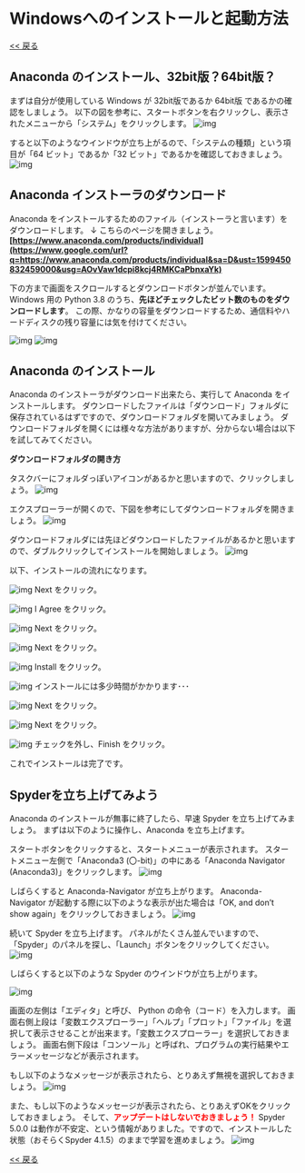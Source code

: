 # Windowsへのインストールと起動方法

[<< 戻る](../)

## Anaconda のインストール、32bit版？64bit版？

まずは自分が使用している Windows が 32bit版であるか 64bit版 であるかの確認をしましょう。
以下の図を参考に、スタートボタンを右クリックし、表示されたメニューから「システム」をクリックします。
![img](assets/image16.png)




すると以下のようなウインドウが立ち上がるので、「システムの種類」という項目が「64 ビット」であるか「32 ビット」であるかを確認しておきましょう。
![img](assets/image10.png)





## Anaconda インストーラのダウンロード

Anaconda をインストールするためのファイル（インストーラと言います）をダウンロードします。
↓ こちらのページを開きましょう。
**[https://www.anaconda.com/products/individual](https://www.google.com/url?q=https://www.anaconda.com/products/individual&sa=D&ust=1599450832459000&usg=AOvVaw1dcpi8kcj4RMKCaPbnxaYk)**


下の方まで画面をスクロールするとダウンロードボタンが並んでいます。Windows 用の Python 3.8  のうち、**先ほどチェックしたビット数のものをダウンロードします**。
この際、かなりの容量をダウンロードするため、通信料やハードディスクの残り容量には気を付けてください。

![img](assets/image6.png)
![img](assets/image15.png)




## Anaconda のインストール

Anaconda のインストーラがダウンロード出来たら、実行して Anaconda をインストールします。
ダウンロードしたファイルは「ダウンロード」フォルダに保存されているはずですので、ダウンロードフォルダを開いてみましょう。
ダウンロードフォルダを開くには様々な方法がありますが、分からない場合は以下を試してみてください。


**ダウンロードフォルダの開き方**

タスクバーにフォルダっぽいアイコンがあるかと思いますので、クリックしましょう。 ![img](assets/image20.png)

エクスプローラーが開くので、下図を参考にしてダウンロードフォルダを開きましょう。 
![img](assets/image19.png) 



ダウンロードフォルダには先ほどダウンロードしたファイルがあるかと思いますので、ダブルクリックしてインストールを開始しましょう。
![img](assets/image13.png)




以下、インストールの流れになります。

![img](assets/image9.png)
Next をクリック。



![img](assets/image18.png)
I Agree をクリック。



![img](assets/image3.png)
Next をクリック。



![img](assets/image11.png)
Next をクリック。



![img](assets/image12.png)
Install をクリック。



![img](assets/image21.png)
インストールには多少時間がかかります･･･



![img](assets/image8.png)
Next をクリック。



![img](assets/image5.png)
Next をクリック。



![img](assets/image2.png)
チェックを外し、Finish をクリック。



これでインストールは完了です。



## Spyderを立ち上げてみよう


Anaconda のインストールが無事に終了したら、早速 Spyder を立ち上げてみましょう。
まずは以下のように操作し、Anaconda を立ち上げます。




スタートボタンをクリックすると、スタートメニューが表示されます。
スタートメニュー左側で「Anaconda3 (〇-bit)」の中にある「Anaconda Navigator (Anaconda3)」をクリックします。
![img](assets/image17.png)




しばらくすると Anaconda-Navigator が立ち上がります。
Anaconda-Navigator が起動する際に以下のような表示が出た場合は「OK, and don’t show again」をクリックしておきましょう。
![img](assets/image1.png)





続いて Spyder を立ち上げます。
パネルがたくさん並んでいますので、「Spyder」のパネルを探し、「Launch」ボタンをクリックしてください。
![img](assets/image14.png)



しばらくすると以下のような Spyder のウインドウが立ち上がります。

![img](assets/image7.png)

画面の左側は「エディタ」と呼び、 Python の命令（コード）を入力します。
画面右側上段は「変数エクスプローラー」「ヘルプ」「プロット」「ファイル」を選択して表示させることが出来ます。「変数エクスプローラー」を選択しておきましょう。
画面右側下段は「コンソール」と呼ばれ、プログラムの実行結果やエラーメッセージなどが表示されます。



もし以下のようなメッセージが表示されたら、とりあえず無視を選択しておきましょう。
![img](assets/image4.png)



また、もし以下のようなメッセージが表示されたら、とりあえずOKをクリックしておきましょう。
そして、<span style="color:#ff0000">**アップデートはしないでおきましょう！**</span>
Spyder 5.0.0 は動作が不安定、という情報がありました。ですので、インストールした状態（おそらくSpyder 4.1.5）のままで学習を進めましょう。
![img](assets/update.png)



[<< 戻る](../)